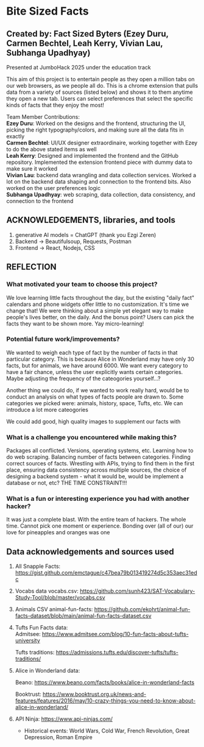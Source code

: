 # Bite Sized Facts

## Created by: Fact Sized Byters (Ezey Duru, Carmen Bechtel, Leah Kerry, Vivian Lau, Subhanga Upadhyay)
Presented at JumboHack 2025 under the education track

This aim of this project is to entertain people as they open a million tabs on our web browsers, as we people all do. This is a chrome extension that pulls data from a variety of sources (listed below) and shows it to them anytime they open a new tab. Users can select preferences that select the specific kinds of facts that they enjoy the most!


Team Member Contributions: \
    **Ezey Duru**: Worked on the designs and the frontend, structuring the UI, picking the right typography/colors, and making sure all the data fits in exactly \
    **Carmen Bechtel**: UI/UX designer extraordinaire, working together with Ezey to do the above stated items as well \
    **Leah Kerry**: Designed and implemented the frontend and the GitHub repository. Implemented the extension frontend piece with dummy data to make sure it worked \
    **Vivian Lau**: backend data wrangling and data collection services. Worked a lot on the backend data shaping and connection to the frontend bits. Also worked on the user preferences logic\
    **Subhanga Upadhyay**: web scraping, data collection, data consistency, and connection to the frontend


## ACKNOWLEDGEMENTS, libraries, and tools

1. generative AI models = ChatGPT (thank you Ezgi Zeren)
2. Backend -> Beautifulsoup, Requests, Postman
3. Frontend -> React, Nodejs, CSS


## REFLECTION
### What motivated your team to choose this project?
We love learning little facts throughout the day, but the existing "daily fact" calendars and phone widgets offer little to no customization. It's time we change that! We were thinking about a simple yet elegant way to make people's lives better, on the daily. And the bonus point? Users can pick the facts they want to be shown more. Yay micro-learning!

### Potential future work/improvements?
We wanted to weigh each type of fact by the number of facts in that particular category. This is because Alice in Wonderland may have only 30 facts, but for animals, we have around 6000. We want every category to have a fair chance, unless the user explicitly wants certain categories. Maybe adjusting the frequency of the cateogories yourself...?

Another thing we could do, if we wanted to work really hard, would be to conduct an analysis on what types of facts people are drawn to. Some categories we picked were: animals, history, space, Tufts, etc. We can introduce a lot more cateogories

We could add good, high quality images to supplement our facts with

### What is a challenge you encountered while making this?
Packages all conflicted. Versions, operating systems, etc. Learning how to do web scraping. Balancing number of facts between categories. Finding correct sources of facts. Wrestling with APIs, trying to find them in the first place, ensuring data consistency across multiple sources, the choice of designing a backend system - what it would be, would be implement a database or not, etc? THE TIME CONSTRAINT!!!

### What is a fun or interesting experience you had with another hacker?
It was just a complete blast. With the entire team of hackers. The whole time. Cannot pick one moment or experience. Bonding over (all of our) our love for pineapples and oranges was one


## Data acknowledgements and sources used
1. All Snapple Facts:
https://gist.github.com/emctague/c47bea79b013419274d5c353aec31edc 

2. Vocabs data
vocabs.csv:
https://github.com/sunh423/SAT-Vocabulary-Study-Tool/blob/master/vocabs.csv 

3. Animals CSV
animal-fun-facts:
https://github.com/ekohrt/animal-fun-facts-dataset/blob/main/animal-fun-facts-dataset.csv  

4. Tufts Fun Facts data: \
    Admitsee: https://www.admitsee.com/blog/10-fun-facts-about-tufts-university

    Tufts traditions: https://admissions.tufts.edu/discover-tufts/tufts-traditions/

5. Alice in Wonderland data:

    Beano: https://www.beano.com/facts/books/alice-in-wonderland-facts

    Booktrust: https://www.booktrust.org.uk/news-and-features/features/2016/may/10-crazy-things-you-need-to-know-about-alice-in-wonderland/

6. API Ninja: https://www.api-ninjas.com/

    - Historical events: World Wars, Cold War, French Revolution, Great Depression, Roman Empire






